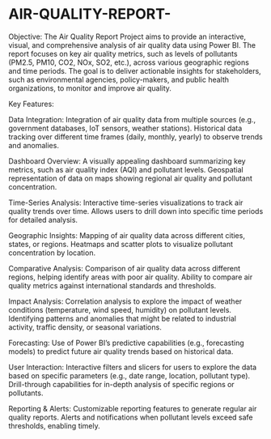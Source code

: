 # AIR-QUALITY-REPORT-
Objective: The Air Quality Report Project aims to provide an interactive, visual, and comprehensive analysis of air quality data using Power BI. The report focuses on key air quality metrics, such as levels of pollutants (PM2.5, PM10, CO2, NOx, SO2, etc.), across various geographic regions and time periods. The goal is to deliver actionable insights for stakeholders, such as environmental agencies, policy-makers, and public health organizations, to monitor and improve air quality.

Key Features:

Data Integration:
Integration of air quality data from multiple sources (e.g., government databases, IoT sensors, weather stations).
Historical data tracking over different time frames (daily, monthly, yearly) to observe trends and anomalies.

Dashboard Overview:
A visually appealing dashboard summarizing key metrics, such as air quality index (AQI) and pollutant levels.
Geospatial representation of data on maps showing regional air quality and pollutant concentration.

Time-Series Analysis:
Interactive time-series visualizations to track air quality trends over time.
Allows users to drill down into specific time periods for detailed analysis.

Geographic Insights:
Mapping of air quality data across different cities, states, or regions.
Heatmaps and scatter plots to visualize pollutant concentration by location.

Comparative Analysis:
Comparison of air quality data across different regions, helping identify areas with poor air quality.
Ability to compare air quality metrics against international standards and thresholds.

Impact Analysis:
Correlation analysis to explore the impact of weather conditions (temperature, wind speed, humidity) on pollutant levels.
Identifying patterns and anomalies that might be related to industrial activity, traffic density, or seasonal variations.

Forecasting:
Use of Power BI’s predictive capabilities (e.g., forecasting models) to predict future air quality trends based on historical data.

User Interaction:
Interactive filters and slicers for users to explore the data based on specific parameters (e.g., date range, location, pollutant type).
Drill-through capabilities for in-depth analysis of specific regions or pollutants.

Reporting & Alerts:
Customizable reporting features to generate regular air quality reports.
Alerts and notifications when pollutant levels exceed safe thresholds, enabling timely.

